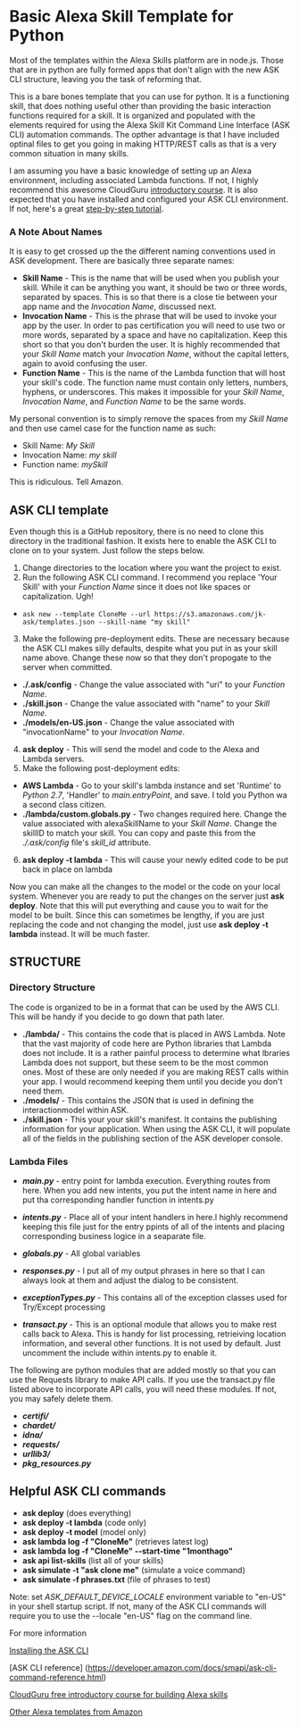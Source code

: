 # Basic Alexa Skill Template for Python
Most of the templates within the Alexa Skills platform are in node.js. Those that are in python are fully formed apps that don't align with the new ASK CLI structure, leaving you the task of reforming that.

This is a bare bones template that you can use for python. It is a functioning skill, that does nothing useful other than providing the basic interaction functions required for a skill. It is organized and populated with the elements required for using the Alexa Skill Kit Command Line Interface (ASK CLI) automation commands. The opther advantage is that I have included optinal files to get you going in making HTTP/REST calls as that is a very common situation in many skills.

I am assuming you have a basic knowledge of setting up an Alexa environment, including associated Lambda functions. If not, I highly recommend this awesome CloudGuru [introductory course](https://acloud.guru/course/intro-alexa-free/dashboard). It is also expected that you have installed and configured your ASK CLI environment. If not, here's a great [step-by-step tutorial](https://developer.amazon.com/docs/smapi/quick-start-alexa-skills-kit-command-line-interface.html).

### A Note About Names
It is easy to get crossed up the the different naming conventions used in ASK development. There are basically three separate names:

* **Skill Name** - This is the name that will be used when you publish your skill. While it can be anything you want, it should be two or three words, separated by spaces. This is so that there is a close tie between your app name and the *Invocation Name*, discussed next.
* **Invocation Name** - This is the phrase that will be used to invoke your app by the user. In order to pas certification you will need to use two or more words, separated by a space and have no capitalization. Keep this short so that you don't burden the user. It is highly recommended that your *Skill Name* match your *Invocation Name*, without the capital letters, again to avoid confusing the user.
* **Function Name** - This is the name of the Lambda function that will host your skill's code. The function name must contain only letters, numbers, hyphens, or underscores. This makes it impossible for your *Skill Name*, *Invocation Name*, and *Function Name* to be the same words.

My personal convention is to simply remove the spaces from my *Skill Name* and then use camel case for the function name as such:

* Skill Name: *My Skill*
* Invocation Name: *my skill*
* Function name: *mySkill*

This is ridiculous. Tell Amazon.

## ASK CLI template
Even though this is a GitHub repository, there is no need to clone this directory in the traditional fashion. It exists here to enable the ASK CLI to clone on to your system. Just follow the steps below.

1. Change directories to the location where you want the project to exist.
2. Run the following ASK CLI command. I recommend you replace 'Your Skill' with your *Function Name* since it does not like spaces or capitalization. Ugh!
  * ```ask new --template CloneMe --url https://s3.amazonaws.com/jk-ask/templates.json --skill-name "my skill" ``` 
3. Make the following pre-deployment edits. These are necessary because the ASK CLI makes silly defaults, despite what you put in as your skill name above. Change these now so that they don't propogate to the server when committed.

  * **./.ask/config** - Change the value associated with "uri" to your *Function Name*.
  * **./skill.json** - Change the value associated with "name" to your *Skill Name*. 
  * **./models/en-US.json** - Change the value associated with "invocationName" to your *Invocation Name*. 
4. **ask deploy** - This will send the model and code to the Alexa and Lambda servers.
5. Make the following post-deployment edits:
  * **AWS Lambda** - Go to your skill's lambda instance and set 'Runtime' to *Python 2.7*, 'Handler' to *main.entryPoint*, and save. I told you Python wa a second class citizen.
  * **./lambda/custom.globals.py** - Two changes required here. Change the value associated with alexaSkillName to your *Skill Name*. Change the skillID to match your skill. You can copy and paste this from the *./.ask/config* file's *skill_id* attribute.

6. **ask deploy -t lambda** - This will cause your newly edited code to be put back in place on lambda

Now you can make all the changes to the model or the code on your local system. Whenever you are ready to put the changes on the server just **ask deploy**. Note that this will put everything and cause you to wait for the model to be built. Since this can sometimes be lengthy, if you are just replacing the code and not changing the model, just use **ask deploy -t lambda** instead. It will be much faster.

## STRUCTURE
### Directory Structure
The code is organized to be in a format that can be used by the AWS CLI. This will be handy if you decide to go down that path later.

* **./lambda/**  - This contains the code that is placed in AWS Lambda. Note that the vast majority of code here are Python libraries that Lambda does not include. It is a rather painful process to determine what lbraries Lambda does not support, but these seem to be the most common ones. Most of these are only needed if you are making REST calls within your app. I would recommend keeping them until you decide you don't need them.
* **./models/** - This contains the JSON that is used in defining the interactionmodel within ASK.
* **./skill.json** - This your your skill's manifest. It contains the publishing information for your application. When using the ASK CLI, it will populate all of the fields in the publishing section of the ASK developer console. 

### Lambda Files
* ***main.py*** - entry point for lambda execution. Everything routes from here. When you add new intents, you put the intent name in here and put tha corresponding handler function in intents.py

* ***intents.py*** - Place all of your intent handlers in here.I highly recommend keeping this file just for the entry ppints of all of the intents and placing corresponding business logice in a seaparate file.

* ***globals.py*** - All global variables

* ***responses.py*** - I put all of my output phrases in here so that I can always look at them and adjust the dialog to be consistent.

* ***exceptionTypes.py*** - This contains all of the exception classes used for Try/Except processing

* ***transact.py*** - This is an optional module that allows you to make rest calls back to Alexa. This is handy for list processing, retrieiving location information, and several other functions. It is not used by default. Just uncomment the include within intents.py to enable it.

The following are python modules that are added mostly so that you can use the Requests library to make API calls. If you use the transact.py file listed above to incorporate API calls, you will need these modules. If not, you may safely delete them.

* ***certifi/***
* ***chardet/***
* ***idna/***
* ***requests/***
* ***urllib3/***
* ***pkg_resources.py***


## Helpful ASK CLI commands

* **ask deploy**  (does everything)
* **ask deploy -t lambda**  (code only)
* **ask deploy -t model** (model only)
* **ask lambda log -f "CloneMe"** (retrieves latest log)
* **ask lambda log -f "CloneMe" --start-time "1monthago"**
* **ask api list-skills** (list all of your skills)
* **ask simulate -t "ask clone me"** (simulate a voice command)
* **ask simulate -f phrases.txt**  (file of phrases to test)

Note: set *ASK\_DEFAULT\_DEVICE\_LOCALE* environment variable to "en-US" in your shell startup script. If not, many of the ASK CLI commands will require you to use the --locale "en-US" flag on the command line.

For more information

[Installing the ASK CLI](https://developer.amazon.com/docs/smapi/quick-start-alexa-skills-kit-command-line-interface.html)

[ASK CLI reference] (https://developer.amazon.com/docs/smapi/ask-cli-command-reference.html)

[CloudGuru free introductory course for building Alexa skills](https://acloud.guru/course/intro-alexa-free/dashboard)

[Other Alexa templates from Amazon](https://github.com/alexa)
